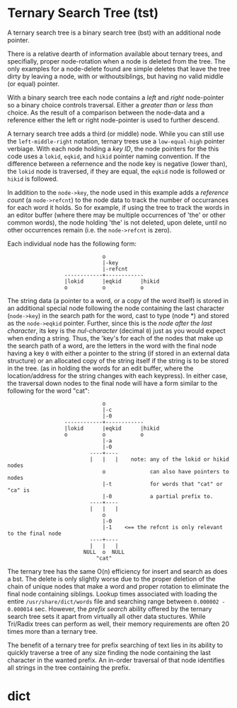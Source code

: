 # Ternary Search Tree (tst)

A ternary search tree is a binary search tree (bst) with an additional
node pointer.

There is a relative dearth of information available about ternary trees,
and specifially, proper node-rotation when a node is deleted from the tree.
The only examples for a node-delete found are simple deletes that leave the
tree dirty by leaving a node, with or withoutsiblings, but having no valid
middle (or equal) pointer.

With a binary search tree each node contains a *left* and *right* node-pointer
so a binary choice controls traversal. Either a *greater than* or *less than*
choice. As the result of a comparison between the node-data and a reference
either the left or right node-pointer is used to further descend.

A ternary search tree adds a third (or middle) node. While you can still use
the `left-middle-right` notation, ternary trees use a `low-equal-high` pointer
verbiage. With each node holding a *key ID*, the node pointers for the this
code uses a `lokid`, `eqkid`, and `hikid` pointer naming convention. If the
difference between a refernence and the node key is negative (lower than),
the `lokid` node is traversed, if they are equal, the `eqkid` node is followed
or `hikid` is followed.

In addition to the `node->key`, the node used in this example adds a
*reference count* (a `node->refcnt`) to the node data to track the number of
occurrances for each word it holds. So for example, if using the tree to track
the words in an editor buffer (where there may be multiple occurrences of 'the'
or other common words), the node holding 'the' is not deleted, upon delete,
until no other occurrences remain (i.e. the `node->refcnt` is zero).

Each individual node has the following form:
```
                              o
                              |-key
                              |-refcnt
                  ------------+------------
                  |lokid      |eqkid      |hikid
                  o           o           o
```

The string data (a pointer to a word, or a copy of the word itself) is stored
in an additional special node following the node containing the last
character (`node->key`) in the search path for the word, cast to type
(node *) and stored as the `node->eqkid` pointer. Further, since this is
the *node after the last character*, its key is the
*nul-character* (decimal `0`) just as you would expect when ending a string.
Thus, the 'key's for each of the nodes that make up the search path of a word,
are the letters in the word with the final node having a key `0` with either
a pointer to the string (if stored in an external data structure) or an
allocated copy of the string itself if the string is to be stored in the
tree. (as in holding the words for an edit buffer, where the location/address
for the string changes with each keypress). In either case, the traversal down
nodes to the final node will have a form similar to the following for the word
"cat":
```
                              o
                              |-c
                              |-0
                  ------------+------------
                  |lokid      |eqkid      |hikid
                  o           o           o
                              |-a
                              |-0
                          ----+----
                          |   |   |    note: any of the lokid or hikid nodes
                              o              can also have pointers to nodes
                              |-t            for words that "cat" or "ca" is
                              |-0            a partial prefix to.
                          ----+----
                          |   |   |
                              o
                              |-0
                              |-1    <== the refcnt is only relevant to the final node
                          ----+----
                          |   |   |
                        NULL  o  NULL
                            "cat"
```

The ternary tree has the same O(n) efficiency for insert and search as does
a bst. The delete is only slightly worse due to the proper deletion of the
chain of unique nodes that make a word and proper rotation to eliminate the
final node containing siblings. Lookup times associated with loading the
entire `/usr/share/dict/words` file and searching range between
`0.000002 - 0.000014` sec. However, the *prefix search* ability offered by
the ternary search tree sets it apart from virtually all other data
stuctures. While Tri/Radix trees can perform as well, their memory
requirements are often 20 times more than a ternary tree.

The benefit of a ternary tree for prefix searching of text lies in its
ability to quickly traverse a tree of any size finding the node containing
the last character in the wanted prefix. An in-order traversal of that node
identifies all strings in the tree containing the prefix.
# dict
